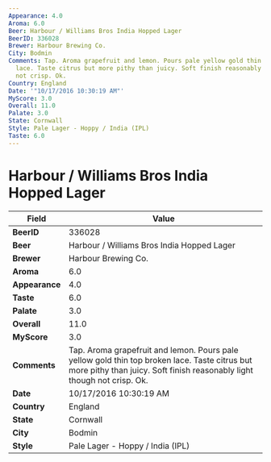 ```yaml
---
Appearance: 4.0
Aroma: 6.0
Beer: Harbour / Williams Bros India Hopped Lager
BeerID: 336028
Brewer: Harbour Brewing Co.
City: Bodmin
Comments: Tap. Aroma grapefruit and lemon. Pours pale yellow gold thin top broken
  lace. Taste citrus but more pithy than juicy. Soft finish reasonably light though
  not crisp. Ok.
Country: England
Date: '"10/17/2016 10:30:19 AM"'
MyScore: 3.0
Overall: 11.0
Palate: 3.0
State: Cornwall
Style: Pale Lager - Hoppy / India (IPL)
Taste: 6.0
---
```


# Harbour / Williams Bros India Hopped Lager

| Field         | Value |
|---------------|-------|
| **BeerID** | 336028 |
| **Beer** | Harbour / Williams Bros India Hopped Lager |
| **Brewer** | Harbour Brewing Co. |
| **Aroma** | 6.0 |
| **Appearance** | 4.0 |
| **Taste** | 6.0 |
| **Palate** | 3.0 |
| **Overall** | 11.0 |
| **MyScore** | 3.0 |
| **Comments** | Tap. Aroma grapefruit and lemon. Pours pale yellow gold thin top broken lace. Taste citrus but more pithy than juicy. Soft finish reasonably light though not crisp. Ok. |
| **Date** | 10/17/2016 10:30:19 AM |
| **Country** | England |
| **State** | Cornwall |
| **City** | Bodmin |
| **Style** | Pale Lager - Hoppy / India (IPL) |
